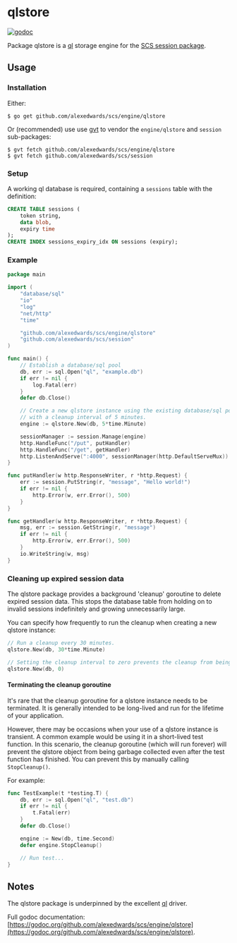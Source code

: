 
# qlstore 
[![godoc](https://godoc.org/github.com/alexedwards/scs/engine/qlstore?status.png)](https://godoc.org/github.com/alexedwards/scs/engine/qlstore)

Package qlstore is a [ql](https://github.com/cznic/ql) storage engine for the [SCS session package](https://godoc.org/github.com/alexedwards/scs/session).

## Usage

### Installation

Either:

```
$ go get github.com/alexedwards/scs/engine/qlstore
```

Or (recommended) use use [gvt](https://github.com/FiloSottile/gvt) to vendor the `engine/qlstore` and `session` sub-packages:

```
$ gvt fetch github.com/alexedwards/scs/engine/qlstore
$ gvt fetch github.com/alexedwards/scs/session
```

### Setup

A working ql database is required, containing a `sessions` table with the definition:

```sql
CREATE TABLE sessions (
	token string,
	data blob,
	expiry time
);
CREATE INDEX sessions_expiry_idx ON sessions (expiry);
```

### Example

```go
package main

import (
    "database/sql"
    "io"
    "log"
    "net/http"
    "time"

    "github.com/alexedwards/scs/engine/qlstore"
    "github.com/alexedwards/scs/session"
)

func main() {
    // Establish a database/sql pool
    db, err := sql.Open("ql", "example.db")
    if err != nil {
        log.Fatal(err)
    }
    defer db.Close()

    // Create a new qlstore instance using the existing database/sql pool, 
    // with a cleanup interval of 5 minutes.
    engine := qlstore.New(db, 5*time.Minute)

    sessionManager := session.Manage(engine)
    http.HandleFunc("/put", putHandler)
    http.HandleFunc("/get", getHandler)
    http.ListenAndServe(":4000", sessionManager(http.DefaultServeMux))
}

func putHandler(w http.ResponseWriter, r *http.Request) {
    err := session.PutString(r, "message", "Hello world!")
    if err != nil {
        http.Error(w, err.Error(), 500)
    }
}

func getHandler(w http.ResponseWriter, r *http.Request) {
    msg, err := session.GetString(r, "message")
    if err != nil {
        http.Error(w, err.Error(), 500)
    }
    io.WriteString(w, msg)
}
```

### Cleaning up expired session data

The qlstore package provides a background 'cleanup' goroutine to delete expired session data. This stops the database table from holding on to invalid sessions indefinitely and growing unnecessarily large.

You can specify how frequently to run the cleanup when creating a new qlstore instance:

```go
// Run a cleanup every 30 minutes.
qlstore.New(db, 30*time.Minute)

// Setting the cleanup interval to zero prevents the cleanup from being run.
qlstore.New(db, 0)
```

#### Terminating the cleanup goroutine

It's rare that the cleanup goroutine for a qlstore instance needs to be terminated. It is generally intended to be long-lived and run for the lifetime of your application.

However, there may be occasions when your use of a qlstore instance is transient. A common example would be using it in a short-lived test function. In this scenario, the cleanup goroutine (which will run forever) will prevent the qlstore object from being garbage collected even after the test function has finished. You can prevent this by manually calling `StopCleanup()`.

For example:

```go
func TestExample(t *testing.T) {
    db, err := sql.Open("ql", "test.db")
    if err != nil {
        t.Fatal(err)
    }
    defer db.Close()

    engine := New(db, time.Second)
    defer engine.StopCleanup()

    // Run test...
}
```

## Notes

The qlstore package is underpinned by the excellent [ql](https://github.com/cznic/ql) driver.

Full godoc documentation: [https://godoc.org/github.com/alexedwards/scs/engine/qlstore](https://godoc.org/github.com/alexedwards/scs/engine/qlstore).
